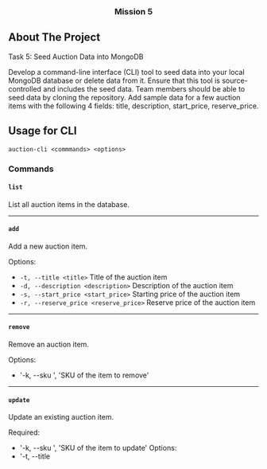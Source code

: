 <br />
<div align="center">

<h3 align="center">Mission 5</h3>
</div>

## About The Project

Task 5: Seed Auction Data into MongoDB

Develop a command-line interface (CLI) tool to seed data into your local MongoDB database or delete data from it.  Ensure that this tool is source-controlled and includes the seed data.  Team members should be able to seed data by cloning the repository.  Add sample data for a few auction items with the following 4 fields: title, description, start_price, reserve_price.

## Usage for CLI

`auction-cli <commmands> <options>`

### Commands

#### `list`
List all auction items in the database.

---

#### `add`
Add a new auction item.

Options:
- `-t, --title <title>`         Title of the auction item
- `-d, --description <description>` Description of the auction item
- `-s, --start_price <start_price>` Starting price of the auction item
- `-r, --reserve_price <reserve_price>` Reserve price of the auction item

---

#### `remove`
Remove an auction item.

Options:
- '-k, --sku <sku>', 'SKU of the item to remove'

---

#### `update`
Update an existing auction item.

Required:
- '-k, --sku <sku>', 'SKU of the item to update'
Options:
- '-t, --title <title>', 'New title of the item'
- `-d, --description <description>` Update the description of the item
- `-s, --start_price <start_price>` Update the starting price of the item
- `-r, --reserve_price <reserve_price>` Update the reserve price of the item

---

## Usage for API

- Endpoint: '/api/search'
- Method : 'Get'
- Description : send searchString, returns auction Item array.
- Response : '{"auctionItems":[{"sku":"JbaGi4dN0X","title":"Antique Vase","description":"A rare ceramic vase from the 19th century.","start_price":300,"reserve_price":500,"__v":0}}]}'

